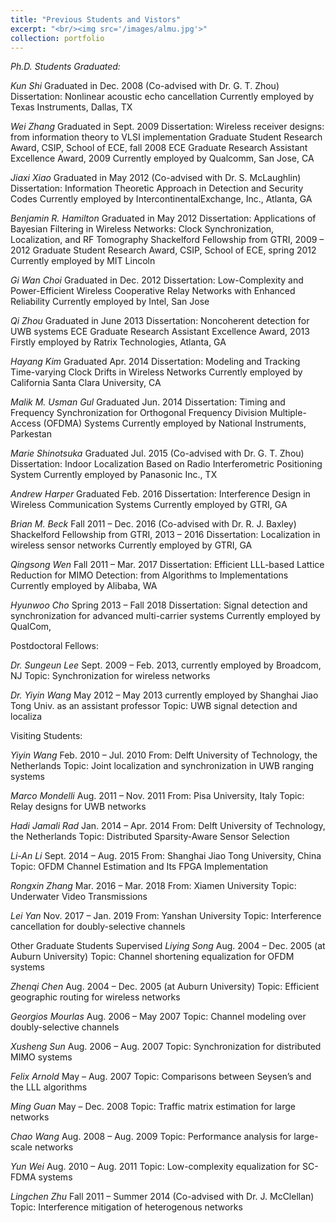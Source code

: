 ```yaml
---
title: "Previous Students and Vistors"
excerpt: "<br/><img src='/images/almu.jpg'>"
collection: portfolio
---
```


*Ph.D. Students Graduated:*

*Kun Shi*
Graduated in Dec. 2008 (Co-advised with Dr. G. T. Zhou)
Dissertation: Nonlinear acoustic echo cancellation
Currently employed by Texas Instruments, Dallas, TX

*Wei Zhang*
Graduated in Sept. 2009
Dissertation:
Wireless receiver designs: from information theory to VLSI implementation
Graduate Student Research Award, CSIP, School of ECE, fall 2008
ECE Graduate Research Assistant Excellence Award, 2009
Currently employed by Qualcomm, San Jose, CA

*Jiaxi Xiao*
Graduated in May 2012 (Co-advised with Dr. S. McLaughlin)
Dissertation:
Information Theoretic Approach in Detection
and Security Codes
Currently employed by IntercontinentalExchange, Inc., Atlanta, GA

*Benjamin R. Hamilton*
Graduated in May 2012
Dissertation: 
Applications of Bayesian Filtering in Wireless Networks: Clock Synchronization, Localization, and RF Tomography
Shackelford Fellowship from GTRI, 2009 – 2012
Graduate Student Research Award, CSIP, School of ECE, spring 2012
Currently employed by MIT Lincoln

*Gi Wan Choi*
Graduated in Dec. 2012
Dissertation:
Low-Complexity and Power-Efficient Wireless Cooperative
Relay Networks with Enhanced Reliability
Currently employed by Intel, San Jose

*Qi Zhou*
Graduated in June 2013
Dissertation:
Noncoherent detection for UWB systems
ECE Graduate Research Assistant Excellence Award, 2013
Firstly employed by Ratrix Technologies, Atlanta, GA

*Hayang Kim*
Graduated Apr. 2014
Dissertation:
Modeling and Tracking Time-varying Clock Drifts in Wireless Networks
Currently employed by California Santa Clara University, CA

*Malik M. Usman Gul*
Graduated Jun. 2014
Dissertation:
Timing and Frequency Synchronization for Orthogonal Frequency Division Multiple-Access (OFDMA) Systems
Currently employed by National Instruments, Parkestan

*Marie Shinotsuka*
Graduated Jul. 2015 (Co-advised with Dr. G. T. Zhou)
Dissertation:
Indoor Localization Based on Radio Interferometric Positioning System
Currently employed by Panasonic Inc., TX

*Andrew Harper*
Graduated Feb. 2016
Dissertation:
Interference Design in Wireless Communication Systems
Currently employed by GTRI, GA

*Brian M. Beck*
Fall 2011 – Dec. 2016 (Co-advised with Dr. R. J. Baxley)
Shackelford Fellowship
from GTRI, 2013 – 2016
Dissertation:
Localization in wireless sensor networks
Currently employed by GTRI, GA

*Qingsong Wen*
Fall 2011 – Mar. 2017
Dissertation:
Efficient LLL-based Lattice Reduction for MIMO Detection: from Algorithms to Implementations
Currently employed by Alibaba, WA

*Hyunwoo Cho*
Spring 2013 – Fall 2018
Dissertation:
Signal detection and synchronization for advanced multi-carrier systems
Currently employed by QualCom, 

Postdoctoral Fellows:

*Dr. Sungeun Lee*
Sept. 2009 – Feb. 2013, currently employed by Broadcom, NJ
Topic: Synchronization for wireless networks

*Dr. Yiyin Wang*
May 2012 – May 2013
currently employed by Shanghai Jiao Tong Univ. as an assistant professor
Topic: UWB signal detection and localiza

Visiting Students:

*Yiyin Wang*
Feb. 2010 – Jul. 2010
From:
Delft University of Technology, the Netherlands
Topic: Joint localization and synchronization in UWB ranging systems

*Marco Mondelli*
Aug. 2011 – Nov. 2011
From:
Pisa University, Italy
Topic: Relay designs for UWB networks

*Hadi Jamali Rad*
Jan. 2014 – Apr. 2014
From:
Delft University of Technology, the Netherlands
Topic: Distributed Sparsity-Aware Sensor Selection

*Li-An Li*
Sept. 2014 – Aug. 2015
From:
Shanghai Jiao Tong University, China
Topic: OFDM Channel Estimation and Its FPGA Implementation

*Rongxin Zhang*
Mar. 2016 – Mar. 2018
From:
Xiamen University
Topic:
Underwater Video Transmissions

*Lei Yan*
Nov. 2017 – Jan. 2019
From:
Yanshan University
Topic:
Interference cancellation for doubly-selective channels

Other Graduate Students Supervised
*Liying Song*
Aug. 2004 – Dec. 2005 (at Auburn University)
Topic:
Channel shortening equalization for OFDM systems

*Zhenqi Chen*
Aug. 2004 – Dec. 2005 (at Auburn University)
Topic:
Efficient geographic routing for wireless networks

*Georgios Mourlas*
Aug. 2006 – May 2007
Topic:
Channel modeling over doubly-selective channels

*Xusheng Sun*
Aug. 2006 – Aug. 2007
Topic:
Synchronization for distributed MIMO systems

*Felix Arnold*
May – Aug. 2007
Topic:
Comparisons between Seysen’s and the LLL algorithms

*Ming Guan*
May – Dec. 2008
Topic:
Traffic matrix estimation for large networks

*Chao Wang*
Aug. 2008 – Aug. 2009
Topic:
Performance analysis for large-scale networks

*Yun Wei*
Aug. 2010 – Aug. 2011
Topic:
Low-complexity equalization for SC-FDMA systems

*Lingchen Zhu*
Fall 2011 – Summer 2014 (Co-advised with Dr. J. McClellan)
Topic:
Interference mitigation of heterogenous networks